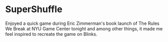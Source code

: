 # SuperShuffle
Enjoyed a quick game during Eric Zimmerman's book launch of The Rules We Break at NYU Game Center tonight and among other things, it made me feel inspired to recreate the game on Blinks.
